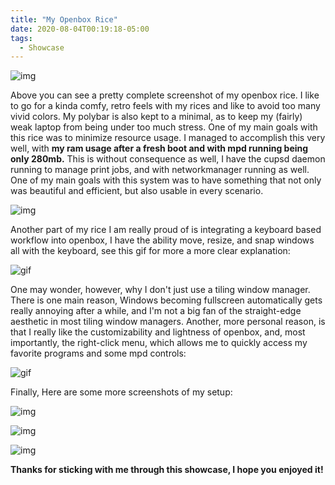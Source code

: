 ```yaml
---
title: "My Openbox Rice"
date: 2020-08-04T00:19:18-05:00
tags:
  - Showcase
---
```


![img](https://i.imgur.com/7b8q0jN.png)

Above you can see a pretty complete screenshot of my openbox rice. I like to go for a kinda comfy, retro feels with my rices and like to avoid too many vivid colors. My polybar is also kept to a minimal, as to keep my (fairly) weak laptop from being under too much stress. One of my main goals with this rice was to minimize resource usage. I managed to accomplish this very well, with **my ram usage after a fresh boot and with mpd running being only 280mb.** This is without consequence as well, I have the cupsd daemon running to manage print jobs, and with networkmanager running as well. One of my main goals with this system was to have something that not only was beautiful and efficient, but also usable in every scenario.

![img](https://i.imgur.com/38b0Tm8.png)

Another part of my rice I am really proud of is integrating a keyboard based workflow into openbox, I have the ability move, resize, and snap windows all with the keyboard, see this gif for more a more clear explanation:

![gif](https://i.imgur.com/GKp4kB9.gif)

One may wonder, however, why I don't just use a tiling window manager. There is one main reason, Windows becoming fullscreen automatically gets really annoying after a while, and I'm not a big fan of the straight-edge aesthetic in most tiling window managers. Another, more personal reason, is that I really like the customizability and lightness of openbox, and, most importantly, the right-click menu, which allows me to quickly access my favorite programs and some mpd controls:

![gif](https://i.imgur.com/KdZhCuI.gif)

Finally, Here are some more screenshots of my setup: 

![img](https://i.imgur.com/xtqNzxM.png)

![img](https://imgur.com/3k3w8Wb.png)

![img](https://i.imgur.com/jyNVWZD.png)

**Thanks for sticking with me through this showcase, I hope you enjoyed it!**
